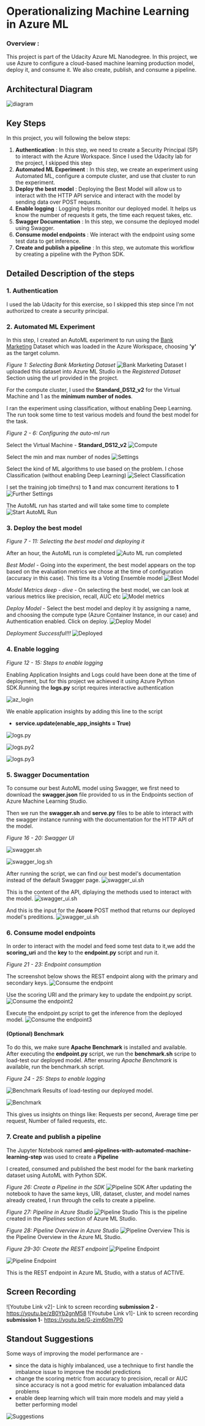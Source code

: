 # Operationalizing Machine Learning in Azure ML
### Overview : 
This project is part of the Udacity Azure ML Nanodegree. In this project, we use Azure to configure a cloud-based machine learning production model, deploy it, and consume it. We also create, publish, and consume a pipeline.

## Architectural Diagram
![diagram](images/diagram.png)

## Key Steps
In this project, you will following the below steps:

1. **Authentication** : In this step, we need to create a Security Principal (SP) to interact with the Azure Workspace. Since I used the Udacity lab for the project, I skipped this step
2. **Automated ML Experiment** : In this step, we create an experiment using Automated ML, configure a compute cluster, and use that cluster to run the experiment.
3. **Deploy the best model** : Deploying the Best Model will allow us to interact with the HTTP API service and interact with the model by sending data over POST requests.
4. **Enable logging** : Logging helps monitor our deployed model. It helps us know the number of requests it gets, the time each request takes, etc.
5. **Swagger Documentation** : In this step, we consume the deployed model using Swagger.
6. **Consume model endpoints** : We interact with the endpoint using some test data to get inference.
7. **Create and publish a pipeline** : In this step, we automate this workflow by creating a pipeline with the Python SDK.

## Detailed Description of the steps

### 1. Authentication
I used the lab Udacity for this exercise, so I skipped this step since I'm not authorized to create a security principal.

### 2. Automated ML Experiment
In this step, I created an AutoML experiment to run using the [Bank Marketing](https://automlsamplenotebookdata.blob.core.windows.net/automl-sample-notebook-data/bankmarketing_train.csv) Dataset which was loaded in the Azure Workspace, choosing **'y'** as the target column.

*Figure 1: Selecting Bank Marketing Dataset*
![Bank Marketing Dataset](images/1.bank_marketing_dataset_register.png)
I uploaded this dataset into Azure ML Studio in the *Registered Dataset* Section using the url provided in the project.

For the compute cluster, I used the **Standard_DS12_v2** for the Virtual Machine and 1 as the **minimum number of nodes**.

I ran the experiment using classification, without enabling Deep Learning. The run took some time to test various models and found the best model for the task.

*Figure 2 - 6: Configuring the auto-ml run*

Select the Virtual Machine - **Standard_DS12_v2**
![Compute](images/2.compute.png)

Select the min and max number of nodes 
![Settings](images/3.settings.png)

Select the kind of ML algorithms to use based on the problem. I chose Classification (without enabling Deep Learning)
![Select Classification](images/4.classification.png)

I set the training job time(hrs) to **1** and max concurrent iterations to **1**
![Further Settings](images/5.further_settings.png)

The AutoML run has started and will take some time to complete
![Start AutoML Run](images/6.start_automl_run.png)

### 3. Deploy the best model

*Figure 7 - 11: Selecting the best model and deploying it*

After an hour, the AutoML run is completed
![Auto ML run completed](images/7.run_completed.png)

*Best Model* - Going into the experiment, the best model appears on the top based on the evaluation metrics we chose at the time of configuration (accuracy in this case). This time its a Voting Ensemble model
![Best Model](images/8.best_model.png)

*Model Metrics deep - dive* - On selecting the best model, we can look at various metrics like precision, recall, AUC etc
![Model metrics](images/9.model_metrics.png)

*Deploy Model* - Select the best model and deploy it by assigning a name, and choosing the compute type (Azure Container Instance, in our case) and Authentication enabled. Click on deploy.
![Deploy Model](images/10.deploy_model.png)

*Deployment Successful!!!*
![Deployed](images/11.dedployment_successful.png)

### 4. Enable logging

*Figure 12 - 15: Steps to enable logging*

Enabling Application Insights and Logs could have been done at the time of deployment, but for this project we achieved it using Azure Python SDK.Running the **logs.py** script requires interactive authentication

![az_login](images/12.az_login.png)

We enable application insights by adding this line to the script
- **service.update(enable_app_insights = True)**

![logs.py](images/13.logs_enable_app_insights.png)

![logs.py2](images/14.logger_initialised.png)

![logs.py3](images/15.endpoint_enabled_insights.png)

### 5. Swagger Documentation

To consume our best AutoML model using Swagger, we first need to download the **swagger.json** file provided to us in the Endpoints section of Azure Machine Learning Studio.

Then we run the **swagger.sh** and **serve.py** files to be able to interact with the swagger instance running with the documentation for the HTTP API of the model.

*Figure 16 - 20: Swagger UI*

![swagger.sh](images/16.swagger.sh.png)

![swagger_log.sh](images/17.swagger_logs.png)

After running the script, we can find our best model's documentation instead of the default Swagger page.
![swagger_ui.sh](images/18.swagger_ui.png)

This is the content of the API, diplaying the methods used to interact with the model.
![swagger_ui.sh](images/19.swagger_ui1.png)

And this is the input for the **/score** POST method that returns our deployed model's preditions.
![swagger_ui.sh](images/20.swagger_ui2.png)

### 6. Consume model endpoints

In order to interact with the model and feed some test data to it,we add the **scoring_uri** and the **key** to the **endpoint.py** script and run it.

*Figure 21 - 23: Endpoint consumption*

The screenshot below shows the REST endpoint along with the primary and secondary keys.
![Consume the endpoint](images/21.endpoint.py.png)

Use the scoring URI and the primary key to update the endpoint.py script.
![Consume the endpoint2](images/22.endpoint_key.png)

Execute the endpoint.py script to get the inference from the deployed model.
![Consume the endpoint3](images/23.endpoint_run.png)

#### (Optional) Benchmark
To do this, we make sure **Apache Benchmark** is installed and available. After executing the **endpoint.py** script, we run the **benchmark.sh** scripe to load-test our deployed model. After ensuring *Apache Benchmark* is available, run the benchmark.sh script.

*Figure 24 - 25: Steps to enable logging*

![Benchmark](images/24.benchmark.sh.png)
Results of load-testing our deployed model.

![Benchmark](images/25.benchmark.sh2.png)

This gives us insights on things like: Requests per second, Average time per request, Number of failed requests, etc.

### 7. Create and publish a pipeline

The Jupyter Notebook named **aml-pipelines-with-automated-machine-learning-step** was used to create a **Pipeline**

I created, consumed and published the best model for the bank marketing dataset using AutoML with Python SDK.

*Figure 26: Create a Pipeline in the SDK*
![Pipeline SDK](images/26.aml_nb.png)
After updating the notebook to have the same keys, URI, dataset, cluster, and model names already created, I run through the cells to create a pipeline.

*Figure 27: Pipeline in Azure Studio*
![Pipeline Studio](images/27.aml_studio.png)
This is the pipeline created in the *Pipelines* section of Azure ML Studio.

*Figure 28: Pipeline Overview in Azure Studio*
![Pipeline Overview](images/29.aml_studio_pipeline_completed.png)
This is the Pipeline Overview in the Azure ML Studio.

*Figure 29-30: Create the REST endpoint*
![Pipeline Endpoint](images/28.aml_pipeline_endpoint.png)

![Pipeline Endpoint](images/30.aml_rest_endpoint.png)

This is the REST endpoint in Azure ML Studio, with a status of ACTIVE.
## Screen Recording

![Youtube Link v2]- Link to screen recording **submission 2** - https://youtu.be/zB0Yb2gnM58
![Youtube Link v1]- Link to screen recording **submission 1**- https://youtu.be/G-zim60m7P0

## Standout Suggestions
Some ways of improving the model performance are -
- since the data is highly imbalanced, use a technique to first handle the imbalance issue to improve the model predictions
- change the scoring metric from accuracy to precision, recall or AUC since accuracy is not a good metric for evaluation imbalanced data problems
- enable deep learning which will train more models and may yield a better performing model

![Suggestions](images/31.suggestions.png)
